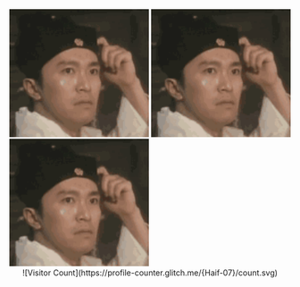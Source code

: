 <div>
  <a href="" target="_blank"><img src="https://github.com/Haif-07/Haif-07/blob/main/zxc1.gif" width="250" height="auto" /></a>
  <a href="" target="_blank"><img src="https://github.com/Haif-07/Haif-07/blob/main/zxc1.gif" width="250" height="auto" /></a>
  <a href="" target="_blank"><img src="https://github.com/Haif-07/Haif-07/blob/main/zxc1.gif" width="250" height="auto" /></a>
</div>


<center>![Visitor Count](https://profile-counter.glitch.me/{Haif-07}/count.svg)</center>


